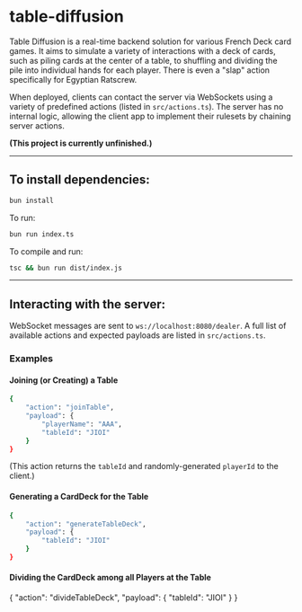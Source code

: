 # table-diffusion

Table Diffusion is a real-time backend solution for various French Deck card games. It aims to simulate a variety of interactions with a deck of cards, such as piling cards at the center of a table, to shuffling and dividing the pile into individual hands for each player. There is even a "slap" action specifically for Egyptian Ratscrew.

When deployed, clients can contact the server via WebSockets using a variety of predefined actions (listed in `src/actions.ts`). The server has no internal logic, allowing the client app to implement their rulesets by chaining server actions.

**(This project is currently unfinished.)**

---

## To install dependencies:

```bash
bun install
```

To run:

```bash
bun run index.ts
```

To compile and run:

```bash
tsc && bun run dist/index.js
```

---

## Interacting with the server:

WebSocket messages are sent to `ws://localhost:8080/dealer`. A full list of available actions and expected payloads are listed in `src/actions.ts`.

### Examples

#### Joining (or Creating) a Table

```bash
{
    "action": "joinTable",
    "payload": {
        "playerName": "AAA",
        "tableId": "JIOI"
    }
}
```

(This action returns the `tableId` and randomly-generated `playerId` to the client.)

#### Generating a CardDeck for the Table

```bash
{
    "action": "generateTableDeck",
    "payload": {
        "tableId": "JIOI"
    }
}
```

#### Dividing the CardDeck among all Players at the Table

{
"action": "divideTableDeck",
"payload": {
"tableId": "JIOI"
}
}

